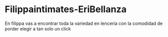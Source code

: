 # Filippaintimates-EriBellanza
En filippa vas a encontrar toda la variedad en lenceria con la comodidad de porder elegir a tan solo un click
